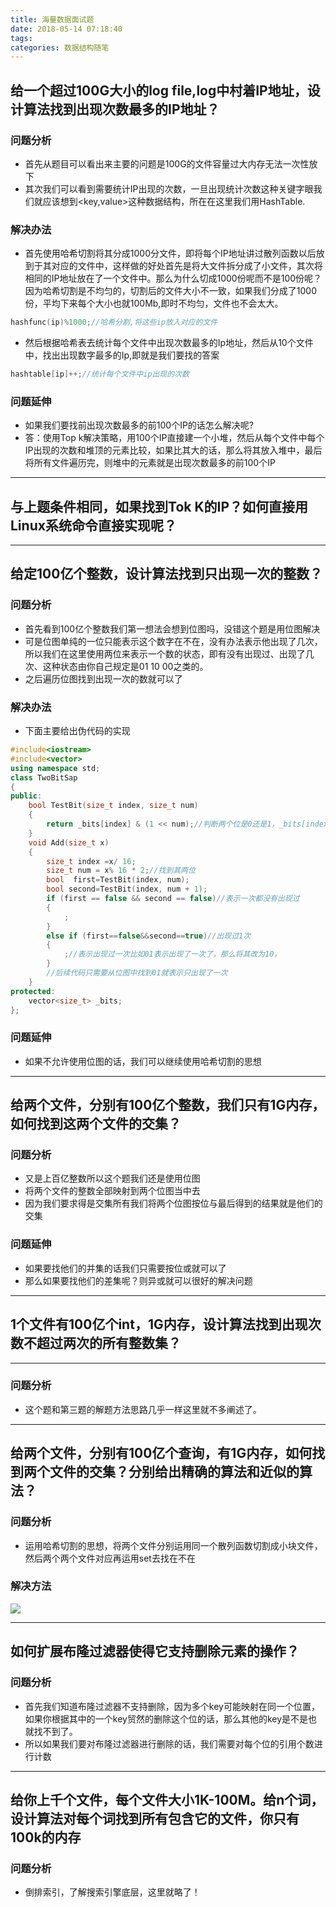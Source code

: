 ```yaml
---
title: 海量数据面试题
date: 2018-05-14 07:18:40
tags: 
categories: 数据结构随笔
---
```

## 给一个超过100G大小的log file,log中村着IP地址，设计算法找到出现次数最多的IP地址？


### 问题分析

- 首先从题目可以看出来主要的问题是100G的文件容量过大内存无法一次性放下
- 其次我们可以看到需要统计IP出现的次数，一旦出现统计次数这种关键字眼我们就应该想到<key,value>这种数据结构，所在在这里我们用HashTable.

### 解决办法

- 首先使用哈希切割将其分成1000分文件，即将每个IP地址讲过散列函数以后放到于其对应的文件中，这样做的好处首先是将大文件拆分成了小文件，其次将相同的IP地址放在了一个文件中。那么为什么切成1000份呢而不是100份呢？因为哈希切割是不均匀的，切割后的文件大小不一致，如果我们分成了1000份，平均下来每个大小也就100Mb,即时不均匀，文件也不会太大。
```c++
hashfunc(ip)%1000;//哈希分割,将这些ip放入对应的文件
```
- 然后根据哈希表去统计每个文件中出现次数最多的Ip地址，然后从10个文件中，找出出现数字最多的Ip,即就是我们要找的答案
```c++
hashtable[ip]++;//统计每个文件中ip出现的次数
```

### 问题延伸

- 如果我们要找前出现次数最多的前100个IP的话怎么解决呢?
- 答：使用Top k解决策略，用100个IP直接建一个小堆，然后从每个文件中每个IP出现的次数和堆顶的元素比较，如果比其大的话，那么将其放入堆中，最后将所有文件遍历完，则堆中的元素就是出现次数最多的前100个IP
---


## 与上题条件相同，如果找到Tok K的IP？如何直接用Linux系统命令直接实现呢？

----

## 给定100亿个整数，设计算法找到只出现一次的整数？


### 问题分析
- 首先看到100亿个整数我们第一想法会想到位图吗，没错这个题是用位图解决
- 可是位图单纯的一位只能表示这个数字在不在，没有办法表示他出现了几次，所以我们在这里使用两位来表示一个数的状态，即有没有出现过、出现了几次、这种状态由你自己规定是01 10 00之类的。
- 之后遍历位图找到出现一次的数就可以了

### 解决办法

- 下面主要给出伪代码的实现
```c++
#include<iostream>
#include<vector>
using namespace std;
class TwoBitSap
{
public:
	bool TestBit(size_t index, size_t num)
	{
		return _bits[index] & (1 << num);//判断两个位是0还是1，_bits[index]表示在第几个size_t当中
	}
	void Add(size_t x)
	{
		size_t index =x/ 16;
		size_t num = x% 16 * 2;//找到其两位
		bool  first=TestBit(index, num);
		bool second=TestBit(index, num + 1);
		if (first == false && second == false)//表示一次都没有出现过
		{
			;
		}
		else if (first==false&&second==true)//出现过1次
		{
			;//表示出现过一次比如01表示出现了一次了，那么将其改为10，
		}
		//后续代码只需要从位图中找到01就表示只出现了一次
	}
protected:
	vector<size_t> _bits;
};
```
### 问题延伸
- 如果不允许使用位图的话，我们可以继续使用哈希切割的思想
---
## 给两个文件，分别有100亿个整数，我们只有1G内存，如何找到这两个文件的交集？

### 问题分析
- 又是上百亿整数所以这个题我们还是使用位图
- 将两个文件的整数全部映射到两个位图当中去
- 因为我们要求得是交集所有我们将两个位图按位与最后得到的结果就是他们的交集

### 问题延伸
- 如果要找他们的并集的话我们只需要按位或就可以了
- 那么如果要找他们的差集呢？则异或就可以很好的解决问题
---
## 1个文件有100亿个int，1G内存，设计算法找到出现次数不超过两次的所有整数集？
---

### 问题分析
- 这个题和第三题的解题方法思路几乎一样这里就不多阐述了。

---
## 给两个文件，分别有100亿个查询，有1G内存，如何找到两个文件的交集？分别给出精确的算法和近似的算法？

### 问题分析
- 运用哈希切割的思想，将两个文件分别运用同一个散列函数切割成小块文件，然后两个两个文件对应再运用set去找在不在

### 解决方法

![](https://i.imgur.com/6tixTZZ.jpg)

---

## 如何扩展布隆过滤器使得它支持删除元素的操作？

### 问题分析

- 首先我们知道布隆过滤器不支持删除，因为多个key可能映射在同一个位置，如果你根据其中的一个key贸然的删除这个位的话，那么其他的key是不是也就找不到了。
- 所以如果我们要对布隆过滤器进行删除的话，我们需要对每个位的引用个数进行计数

---

## 给你上千个文件，每个文件大小1K-100M。给n个词，设计算法对每个词找到所有包含它的文件，你只有100k的内存

### 问题分析
- 倒排索引，了解搜索引擎底层，这里就略了！



